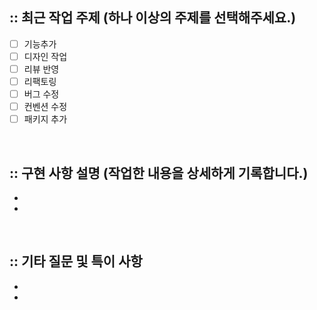 ## :: 최근 작업 주제 (하나 이상의 주제를 선택해주세요.)

- [ ] 기능추가
- [ ] 디자인 작업
- [ ] 리뷰 반영
- [ ] 리팩토링
- [ ] 버그 수정
- [ ] 컨벤션 수정
- [ ] 패키지 추가

<br />

## :: 구현 사항 설명 (작업한 내용을 상세하게 기록합니다.)

-
-

<br />

## :: 기타 질문 및 특이 사항

-
-
